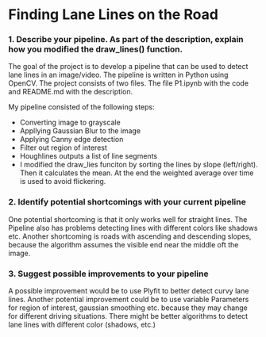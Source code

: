 # **Finding Lane Lines on the Road** 


### 1. Describe your pipeline. As part of the description, explain how you modified the draw_lines() function.

The goal of the project is to develop a pipeline that can be used to detect lane lines in an image/video.  The pipeline is written in Python using OpenCV. The project consists of two files. The file P1.ipynb with the code and README.md with the description.

My pipeline consisted of the following steps: 

- Converting image to grayscale
- Appllying Gaussian Blur to the image
- Applying Canny edge detection
- Filter out region of interest
- Houghlines outputs a list of line segments
- I modified the draw_lies funciton by sorting the lines by slope (left/right). Then it calculates the mean. At the end the weighted average over time is used to avoid flickering.

### 2. Identify potential shortcomings with your current pipeline

One potential shortcoming is that it only works well for straight lines. The Pipeline also has problems detecting lines with different colors like shadows etc.
Another shortcoming is roads with ascending and descending slopes, because the algorithm assumes the visible end near the middle oft the image.


### 3. Suggest possible improvements to your pipeline

A possible improvement would be to use Plyfit to better detect curvy lane lines.
Another potential improvement could be to use variable Parameters for region of interest, gaussian smoothing etc. because they may change for different driving situations.
There might be better algorithms to detect lane lines with different color (shadows, etc.)
